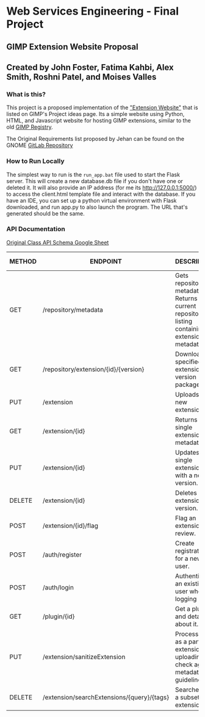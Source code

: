 # Web Services Engineering - Final Project
## GIMP Extension Website Proposal
## Created by John Foster, Fatima Kahbi, Alex Smith, Roshni Patel, and Moises Valles

### What is this?
This project is a proposed implementation of the ["Extension Website"](https://developer.gimp.org/core/internship/ideas/#extension-website) that is listed on GIMP's Project ideas page. Its a simple website using Python, HTML, and Javascript website for hosting GIMP extensions, similar to the old [GIMP Registry](https://www.gimp.org/registry/).

The Original Requirements list proposed by Jehan can be found on the GNOME [GitLab Repository](https://gitlab.gnome.org/Infrastructure/gimp-extensions-web/-/blob/master/docs/README.md)

### How to Run Locally
The simplest way to run is the `run_app.bat` file used to start the Flask server. This will create a new database.db file if you don't have one or deleted it. It will also provide an IP address (for me its http://127.0.0.1:5000/) to access the client.html template file and interact with the database.
If you have an IDE, you can set up a python virtual environment with Flask downloaded, and run app.py to also launch the program. The URL that's generated should be the same.

### API Documentation
[Original Class API Schema Google Sheet](https://docs.google.com/document/d/1Hy8mu29JaC8YT_zD_RM68AxtDEgFvCD3gcOVnuhJORw/edit?tab=t.0#heading=h.5izcxrb3yy7p)

| METHOD | ENDPOINT                                   | DESCRIPTION                                                                                         | EXAMPLE REQUEST [PLACEHOLDER]                                                                 | EXAMPLE RESPONSE [PLACEHOLDER]                                       |
|--------|--------------------------------------------|-----------------------------------------------------------------------------------------------------|-----------------------------------------------------------------------------------------------|----------------------------------------------------------------------|
| GET    | /repository/metadata                       | Gets repository metadata. Returns the current repository listing containing all extension metadata. | `GET /repository/metadata`                                                                    | `[{"id": 1, "title": "Example", "creator": "John Doe", ...}]`        |
| GET    | /repository/extension/{id}/{version}       | Download specified extension version package.                                                       | `GET /repository/extension/1/1.0`                                                             | `{"version": "1.0", "download_link": "http://example.com/download"}` |
| PUT    | /extension                                 | Uploads a new extension.                                                                            | `PUT /extension` with JSON body: `{"title": "Example", "creator": "John Doe", ...}`           | `{"success": true}`                                                  |
| GET    | /extension/{id}                            | Returns a single extension's metadata.                                                              | `GET /extension/1`                                                                            | `{"id": 1, "title": "Example", "creator": "John Doe", ...}`          |
| PUT    | /extension/{id}                            | Updates a single extension with a new version.                                                      | `PUT /extension/1` with JSON body: `{"title": "Updated Example", "creator": "John Doe", ...}` | `{"success": true}`                                                  |
| DELETE | /extension/{id}                            | Deletes an extension version.                                                                       | `DELETE /extension/1`                                                                         | `{"success": true}`                                                  |
| POST   | /extension/{id}/flag                       | Flag an extension for review.                                                                       | `POST /extension/1/flag`                                                                      | `{"success": true}`                                                  |
| POST   | /auth/register                             | Create registration for a new user.                                                                 | `POST /auth/register` with JSON body: `{"username": "johndoe", "password": "password123"}`    | `{"success": true}`                                                  |
| POST   | /auth/login                                | Authenticate an existing user who's logging in.                                                     | `POST /auth/login` with JSON body: `{"username": "johndoe", "password": "password123"}`       | `{"success": true}`                                                  |
| GET    | /plugin/{id}                               | Get a plugin and details about it.                                                                  | `GET /plugin/1`                                                                               | `{"id": 1, "title": "Example", "creator": "John Doe", ...}`          |
| PUT    | /extension/sanitizeExtension               | Process ran as a part of extension uploading to check against metadata guidelines.                  | `PUT /extension/sanitizeExtension` with JSON body: `{"id": 1, "title": "Example", ...}`       | `{"success": true}`                                                  |
| DELETE | /extension/searchExtensions/{query}/{tags} | Searches for a subset of extensions.                                                                | `DELETE /extension/searchExtensions/query/tags`                                               | `[{"id": 1, "title": "Example", "creator": "John Doe", ...}]`        |